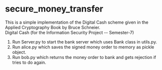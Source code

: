 # secure_money_transfer
This is a simple implementation of the Digital Cash scheme given in the Applied Cryptography Book by Bruce Schneier.                   
Digital Cash (for the Information Security Project -- Semester-7)
1. Run Server.py to start the bank server which uses Bank class in utils.py.
2. Run alice.py which saves the signed money order to memory as pickle object.
3. Run bob.py which returns the money order to bank and gets rejection if tries to do again.

